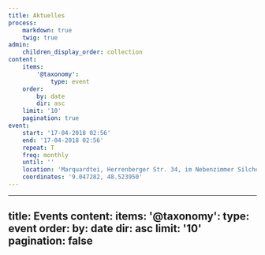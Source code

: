```yaml
---
title: Aktuelles
process:
    markdown: true
    twig: true
admin:
    children_display_order: collection
content:
    items:
        '@taxonomy':
            type: event
    order:
        by: date
        dir: asc
    limit: '10'
    pagination: true
event:
    start: '17-04-2018 02:56'
    end: '17-04-2018 02:56'
    repeat: T
    freq: monthly
    until: ''
    location: 'Marquardtei, Herrenberger Str. 34, im Nebenzimmer Silcherstube'
    coordinates: '9.047282, 48.523950'
---
```


---
title: Events
content:
    items:
        '@taxonomy':
            type: event
    order:
        by: date
        dir: asc
    limit: '10'
    pagination: false
---